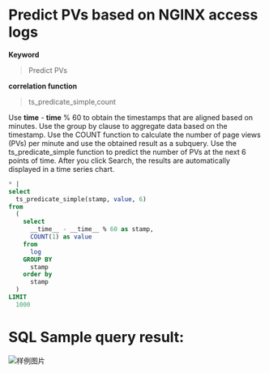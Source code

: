 # Predict PVs based on NGINX access logs

**Keyword**

> Predict PVs

**correlation function**

> ts_predicate_simple,count

Use **time** - **time** % 60 to obtain the timestamps that are aligned based on minutes. Use the group by clause to aggregate data based on the timestamp. Use the COUNT function to calculate the number of page views (PVs) per minute and use the obtained result as a subquery. Use the ts_predicate_simple function to predict the number of PVs at the next 6 points of time. After you click Search, the results are automatically displayed in a time series chart.

```SQL
* |
select
  ts_predicate_simple(stamp, value, 6)
from
  (
    select
      __time__ - __time__ % 60 as stamp,
      COUNT(1) as value
    from
      log
    GROUP BY
      stamp
    order by
      stamp
  )
LIMIT
  1000
```

# SQL Sample query result:

![样例图片](http://slsconsole.oss-cn-hangzhou.aliyuncs.com/sql_sample/158451593718520200318151652.jpg)
